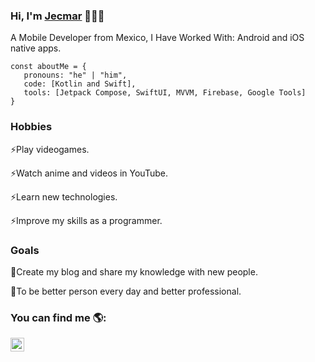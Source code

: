 ### Hi, I'm [Jecmar](https://github.com/jecmar/) 👋👨‍💻

A Mobile Developer from Mexico, I Have Worked With: Android and iOS native apps.

```JS
const aboutMe = {
   pronouns: "he" | "him",
   code: [Kotlin and Swift],
   tools: [Jetpack Compose, SwiftUI, MVVM, Firebase, Google Tools]
}
```

### Hobbies
⚡Play videogames.

⚡Watch anime and videos in YouTube.

⚡Learn new technologies.

⚡Improve my skills as a programmer.

### Goals
🌱Create my blog and share my knowledge with new people.

🌱To be better person every day and better professional. 


### You can find me 🌎: <br/>

<a href="mailto:jecmareduardo@gmail.com">
  <img align="left" alt="jecmar Email" width="22px" src="https://cdn.jsdelivr.net/npm/simple-icons@v3/icons/gmail.svg" />
</a>

<!--
**Jecmar/jecmar** is a ✨ _special_ ✨ repository because its `README.md` (this file) appears on your GitHub profile.

Here are some ideas to get you started:

- 🔭 I’m currently working on ...
- 🌱 I’m currently learning ...
- 👯 I’m looking to collaborate on ...
- 🤔 I’m looking for help with ...
- 💬 Ask me about ...
- 📫 How to reach me: ...
- 😄 Pronouns: ...
- ⚡ Fun fact: ...
-->

